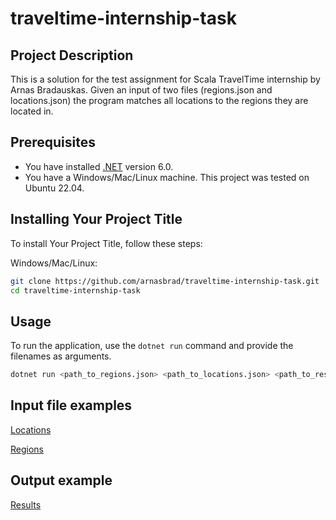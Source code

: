 # traveltime-internship-task

## Project Description

This is a solution for the test assignment for Scala TravelTime internship by Arnas Bradauskas. Given an input of two files (regions.json and locations.json) the program matches all locations to the regions they are located in.

## Prerequisites
* You have installed [.NET](https://dotnet.microsoft.com/download) version 6.0.
* You have a Windows/Mac/Linux machine. This project was tested on Ubuntu 22.04.

## Installing Your Project Title

To install Your Project Title, follow these steps:

Windows/Mac/Linux:

```bash
git clone https://github.com/arnasbrad/traveltime-internship-task.git
cd traveltime-internship-task
```

## Usage
To run the application, use the `dotnet run` command and provide the filenames as arguments.

```bash
dotnet run <path_to_regions.json> <path_to_locations.json> <path_to_results.json>
```

## Input file examples
[Locations](https://github.com/traveltime-dev/internship-task/blob/master/input/locations.json)

[Regions](https://github.com/traveltime-dev/internship-task/blob/master/input/regions.json)

## Output example
[Results](https://github.com/traveltime-dev/internship-task/blob/master/output/results.json)

